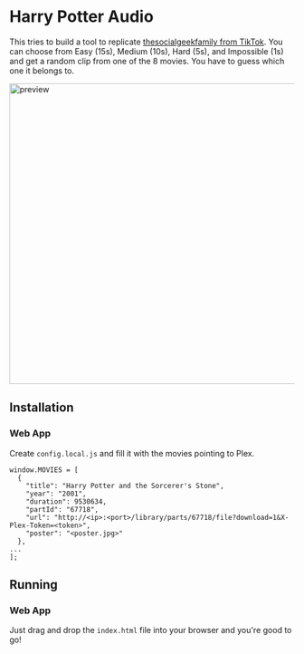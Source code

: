 # Harry Potter Audio

This tries to build a tool to replicate [thesocialgeekfamily from TikTok](https://www.tiktok.com/@thesocialgeekfamily/video/7506354369470811422). You can choose from Easy (15s), Medium (10s), Hard (5s), and Impossible (1s) and get a random clip from one of the 8 movies. You have to guess which one it belongs to.

<img width="1070" height="531" alt="preview" src="https://github.com/user-attachments/assets/67f42763-b8f2-4cc0-b634-ff97d092ef50" />

## Installation

### Web App
Create `config.local.js` and fill it with the movies pointing to Plex.
```
window.MOVIES = [
  {
    "title": "Harry Potter and the Sorcerer's Stone",
    "year": "2001",
    "duration": 9530634,
    "partId": "67718",
    "url": "http://<ip>:<port>/library/parts/67718/file?download=1&X-Plex-Token=<token>",
    "poster": "<poster.jpg>"
  },
...
];
```

## Running

### Web App
Just drag and drop the `index.html` file into your browser and you're good to go!
